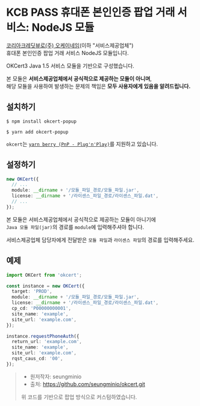 # KCB PASS 휴대폰 본인인증 팝업 거래 서비스: NodeJS 모듈

[코리아크레딧뷰로(주) 오케이네임](https://www.ok-name.co.kr/)(이하 "서비스제공업체") <br />
휴대폰 본인인증 팝업 거래 서비스 NodeJS 모듈입니다.

OKCert3 Java 1.5 서비스 모듈을 기반으로 구성했습니다.

본 모듈은 **서비스제공업체에서 공식적으로 제공하는 모듈이 아니며**, <br />
해당 모듈을 사용하여 발생하는 문제의 책임은 **모두 사용자에게 있음을 알려드립니다.**

## 설치하기

```
$ npm install okcert-popup
```

```
$ yarn add okcert-popup
```

`okcert`는 [`yarn berry (PnP - Plug'n'Play)`](https://github.com/yarnpkg/berry)를 지원하고 있습니다.

## 설정하기

```ts
new OKCert({
  // ...
  module: __dirname + '/모듈_파일_경로/모듈_파일.jar',
  license: __dirname + '/라이센스_파일_경로/라이센스_파일.dat',
  // ...
});
```

본 모듈은 서비스제공업체에서 공식적으로 제공하는 모듈이 아니기에 <br />
`Java 모듈 파일(jar)`의 경로를 `module`에 입력해주셔야 합니다.

서비스제공업체 담당자에게 전달받은 `모듈 파일`과 `라이센스 파일`의 경로를 입력해주세요.

## 예제

```ts
import OKCert from 'okcert';

const instance = new OKCert({
  target: 'PROD',
  module: __dirname + '/모듈_파일_경로/모듈_파일.jar',
  license: __dirname + '/라이센스_파일_경로/라이센스_파일.dat',
  cp_cd: 'P00000000001',
  site_name: 'example',
  site_url: 'example.com',
});

instance.requestPhoneAuth({
  return_url: 'example.com',
  site_name: 'example',
  site_url: 'example.com',
  rqst_caus_cd: '00',
});
```

> - 원저작자: seungminio
> - 출처: https://github.com/seungminio/okcert.git
>
> 위 코드를 기반으로 팝업 방식으로 커스텀하였습니다.

